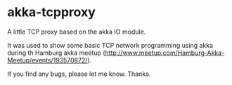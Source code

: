akka-tcpproxy
=============

A little TCP proxy based on the akka IO module.

It was used to show some basic TCP network programming using akka during th Hamburg akka meetup (http://www.meetup.com/Hamburg-Akka-Meetup/events/193570872/).

If you find any bugs, please let me know. Thanks.
